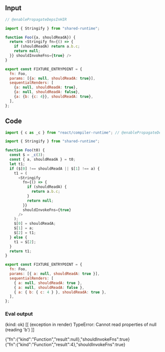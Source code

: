 
## Input

```javascript
// @enablePropagateDepsInHIR

import { Stringify } from "shared-runtime";

function Foo({a, shouldReadA}) {
  return <Stringify fn={() => {
    if (shouldReadA) return a.b.c;
    return null;
  }} shouldInvokeFns={true} />
}

export const FIXTURE_ENTRYPOINT = {
  fn: Foo,
  params: [{a: null, shouldReadA: true}],
  sequentialRenders: [
    {a: null, shouldReadA: true},
    {a: null, shouldReadA: false},
    {a: {b: {c: 4}}, shouldReadA: true},
  ],
};

```

## Code

```javascript
import { c as _c } from "react/compiler-runtime"; // @enablePropagateDepsInHIR

import { Stringify } from "shared-runtime";

function Foo(t0) {
  const $ = _c(3);
  const { a, shouldReadA } = t0;
  let t1;
  if ($[0] !== shouldReadA || $[1] !== a) {
    t1 = (
      <Stringify
        fn={() => {
          if (shouldReadA) {
            return a.b.c;
          }
          return null;
        }}
        shouldInvokeFns={true}
      />
    );
    $[0] = shouldReadA;
    $[1] = a;
    $[2] = t1;
  } else {
    t1 = $[2];
  }
  return t1;
}

export const FIXTURE_ENTRYPOINT = {
  fn: Foo,
  params: [{ a: null, shouldReadA: true }],
  sequentialRenders: [
    { a: null, shouldReadA: true },
    { a: null, shouldReadA: false },
    { a: { b: { c: 4 } }, shouldReadA: true },
  ],
};

```
      
### Eval output
(kind: ok) [[ (exception in render) TypeError: Cannot read properties of null (reading 'b') ]]
<div>{"fn":{"kind":"Function","result":null},"shouldInvokeFns":true}</div>
<div>{"fn":{"kind":"Function","result":4},"shouldInvokeFns":true}</div>